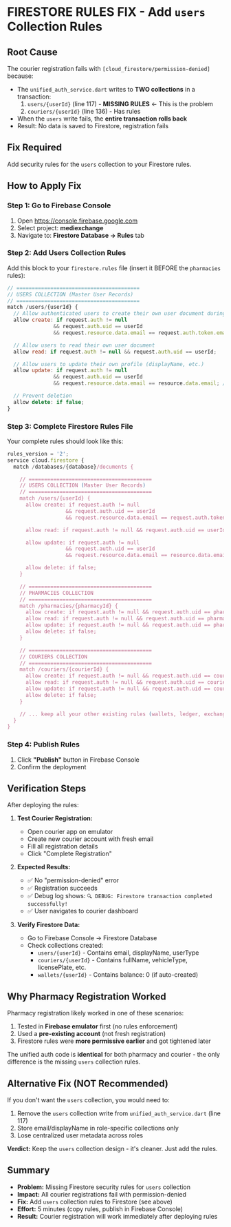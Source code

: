# FIRESTORE RULES FIX - Add `users` Collection Rules

## Root Cause
The courier registration fails with `[cloud_firestore/permission-denied]` because:
- The `unified_auth_service.dart` writes to **TWO collections** in a transaction:
  1. `users/{userId}` (line 117) - **MISSING RULES** ← This is the problem
  2. `couriers/{userId}` (line 136) - Has rules
- When the `users` write fails, the **entire transaction rolls back**
- Result: No data is saved to Firestore, registration fails

## Fix Required
Add security rules for the `users` collection to your Firestore rules.

## How to Apply Fix

### Step 1: Go to Firebase Console
1. Open https://console.firebase.google.com
2. Select project: **mediexchange**
3. Navigate to: **Firestore Database → Rules** tab

### Step 2: Add Users Collection Rules
Add this block to your `firestore.rules` file (insert it BEFORE the `pharmacies` rules):

```javascript
// ========================================
// USERS COLLECTION (Master User Records)
// ========================================
match /users/{userId} {
  // Allow authenticated users to create their own user document during registration
  allow create: if request.auth != null
               && request.auth.uid == userId
               && request.resource.data.email == request.auth.token.email;

  // Allow users to read their own user document
  allow read: if request.auth != null && request.auth.uid == userId;

  // Allow users to update their own profile (displayName, etc.)
  allow update: if request.auth != null
               && request.auth.uid == userId
               && request.resource.data.email == resource.data.email; // Prevent email changes

  // Prevent deletion
  allow delete: if false;
}
```

### Step 3: Complete Firestore Rules File
Your complete rules should look like this:

```javascript
rules_version = '2';
service cloud.firestore {
  match /databases/{database}/documents {

    // ========================================
    // USERS COLLECTION (Master User Records)
    // ========================================
    match /users/{userId} {
      allow create: if request.auth != null
                   && request.auth.uid == userId
                   && request.resource.data.email == request.auth.token.email;

      allow read: if request.auth != null && request.auth.uid == userId;

      allow update: if request.auth != null
                   && request.auth.uid == userId
                   && request.resource.data.email == resource.data.email;

      allow delete: if false;
    }

    // ========================================
    // PHARMACIES COLLECTION
    // ========================================
    match /pharmacies/{pharmacyId} {
      allow create: if request.auth != null && request.auth.uid == pharmacyId;
      allow read: if request.auth != null && request.auth.uid == pharmacyId;
      allow update: if request.auth != null && request.auth.uid == pharmacyId;
      allow delete: if false;
    }

    // ========================================
    // COURIERS COLLECTION
    // ========================================
    match /couriers/{courierId} {
      allow create: if request.auth != null && request.auth.uid == courierId;
      allow read: if request.auth != null && request.auth.uid == courierId;
      allow update: if request.auth != null && request.auth.uid == courierId;
      allow delete: if false;
    }

    // ... keep all your other existing rules (wallets, ledger, exchanges, etc.)
  }
}
```

### Step 4: Publish Rules
1. Click **"Publish"** button in Firebase Console
2. Confirm the deployment

## Verification Steps

After deploying the rules:

1. **Test Courier Registration:**
   - Open courier app on emulator
   - Create new courier account with fresh email
   - Fill all registration details
   - Click "Complete Registration"

2. **Expected Results:**
   - ✅ No "permission-denied" error
   - ✅ Registration succeeds
   - ✅ Debug log shows: `🔍 DEBUG: Firestore transaction completed successfully!`
   - ✅ User navigates to courier dashboard

3. **Verify Firestore Data:**
   - Go to Firebase Console → Firestore Database
   - Check collections created:
     - `users/{userId}` - Contains email, displayName, userType
     - `couriers/{userId}` - Contains fullName, vehicleType, licensePlate, etc.
     - `wallets/{userId}` - Contains balance: 0 (if auto-created)

## Why Pharmacy Registration Worked
Pharmacy registration likely worked in one of these scenarios:
1. Tested in **Firebase emulator** first (no rules enforcement)
2. Used a **pre-existing account** (not fresh registration)
3. Firestore rules were **more permissive earlier** and got tightened later

The unified auth code is **identical** for both pharmacy and courier - the only difference is the missing `users` collection rules.

## Alternative Fix (NOT Recommended)
If you don't want the `users` collection, you would need to:
1. Remove the `users` collection write from `unified_auth_service.dart` (line 117)
2. Store email/displayName in role-specific collections only
3. Lose centralized user metadata across roles

**Verdict:** Keep the `users` collection design - it's cleaner. Just add the rules.

## Summary
- **Problem:** Missing Firestore security rules for `users` collection
- **Impact:** All courier registrations fail with permission-denied
- **Fix:** Add `users` collection rules to Firestore (see above)
- **Effort:** 5 minutes (copy rules, publish in Firebase Console)
- **Result:** Courier registration will work immediately after deploying rules
